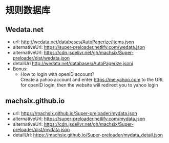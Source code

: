 # 规则数据库

## Wedata.net

- url: <http://wedata.net/databases/AutoPagerize/items.json>
- alternativeUrl: <https://super-preloader.netlify.com/wedata.json>
- alternativeUrl: <https://cdn.jsdelivr.net/gh/machsix/Super-preloader/dist/wedata.json>
- detailUrl <http://wedata.net/databases/AutoPagerize.jsoni>
- Bonus:
    - How to login with openID account?<br>Create a yahoo account and enter https://me.yahoo.com to the URL for openID login, then the website will redirect you to yahoo login

## machsix.github.io

- url: <https://machsix.github.io/Super-preloader/mydata.json>
- alternativeUrl: <https://super-preloader.netlify.com/mydata.json>
- alternativeUrl: <https://cdn.jsdelivr.net/gh/machsix/Super-preloader/dist/mydata.json>
- detailUrl: <https://machsix.github.io/Super-preloader/mydata_detail.json>

